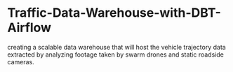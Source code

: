 # Traffic-Data-Warehouse-with-DBT-Airflow
creating a scalable data warehouse that will host the vehicle trajectory data extracted by analyzing footage taken by swarm drones and static roadside cameras.
